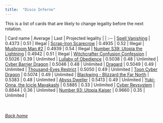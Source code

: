 ```yaml
---
title:  "Disco Inferno"
---
```


This is a list of cards that are likely to change legality before the next rotation.

| Card name | Average | Last | Projected legality |
| :-- |
[Spell Vanishing](https://db.ygoprodeck.com/card/?search=Spell%20Vanishing) | 0.4373 | 0.51 | Illegal |
[Scrap-Iron Scarecrow](https://db.ygoprodeck.com/card/?search=Scrap-Iron%20Scarecrow) | 0.4935 | 0.52 | Illegal |
[Mushroom Man #2](https://db.ygoprodeck.com/card/?search=Mushroom%20Man%20#2) | 0.4939 | 0.54 | Illegal |
[Number S39: Utopia the Lightning](https://db.ygoprodeck.com/card/?search=Number%20S39:%20Utopia%20the%20Lightning) | 0.4942 | 0.51 | Illegal |
[Witchcrafter Confusion Confession](https://db.ygoprodeck.com/card/?search=Witchcrafter%20Confusion%20Confession) | 0.5026 | 0.39 | Unlimited |
[Lullaby of Obedience](https://db.ygoprodeck.com/card/?search=Lullaby%20of%20Obedience) | 0.5038 | 0.48 | Unlimited |
[Cyber Barrier Dragon](https://db.ygoprodeck.com/card/?search=Cyber%20Barrier%20Dragon) | 0.5046 | 0.48 | Unlimited |
[Dragard](https://db.ygoprodeck.com/card/?search=Dragard) | 0.5049 | 0.49 | Unlimited |
[Thousand-Eyes Restrict](https://db.ygoprodeck.com/card/?search=Thousand-Eyes%20Restrict) | 0.5050 | 0.49 | Unlimited |
[Toon Cyber Dragon](https://db.ygoprodeck.com/card/?search=Toon%20Cyber%20Dragon) | 0.5074 | 0.49 | Unlimited |
[Blackwing - Blizzard the Far North](https://db.ygoprodeck.com/card/?search=Blackwing%20-%20Blizzard%20the%20Far%20North) | 0.5383 | 0.48 | Unlimited |
[Abyss Dweller](https://db.ygoprodeck.com/card/?search=Abyss%20Dweller) | 0.5413 | 0.49 | Unlimited |
[Yuki-Onna, the Icicle Mayakashi](https://db.ygoprodeck.com/card/?search=Yuki-Onna,%20the%20Icicle%20Mayakashi) | 0.5885 | 0.33 | Unlimited |
[Cyber Revsystem](https://db.ygoprodeck.com/card/?search=Cyber%20Revsystem) | 0.8844 | 0.36 | Unlimited |
[Number 93: Utopia Kaiser](https://db.ygoprodeck.com/card/?search=Number%2093:%20Utopia%20Kaiser) | 0.9660 | 0.35 | Unlimited |

<br>

###### [Back home](index)